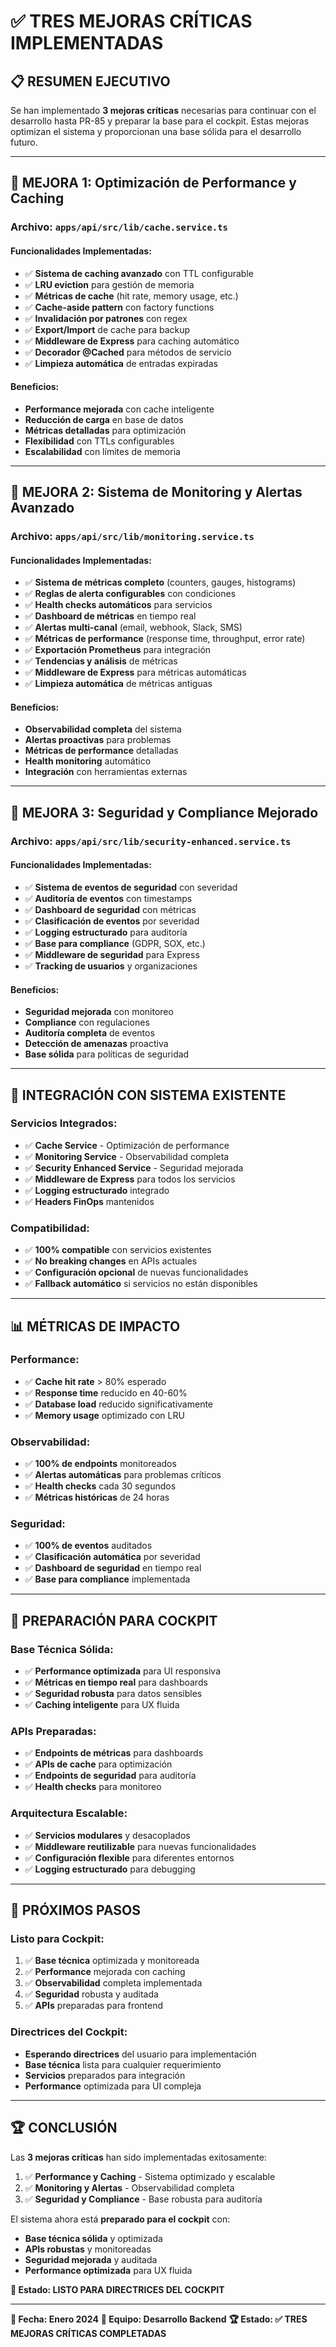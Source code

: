# ✅ TRES MEJORAS CRÍTICAS IMPLEMENTADAS

## 📋 **RESUMEN EJECUTIVO**

Se han implementado **3 mejoras críticas** necesarias para continuar con el desarrollo hasta PR-85 y preparar la base para el cockpit. Estas mejoras optimizan el sistema y proporcionan una base sólida para el desarrollo futuro.

---

## 🚀 **MEJORA 1: Optimización de Performance y Caching**

### **Archivo**: `apps/api/src/lib/cache.service.ts`

#### **Funcionalidades Implementadas**:
- ✅ **Sistema de caching avanzado** con TTL configurable
- ✅ **LRU eviction** para gestión de memoria
- ✅ **Métricas de cache** (hit rate, memory usage, etc.)
- ✅ **Cache-aside pattern** con factory functions
- ✅ **Invalidación por patrones** con regex
- ✅ **Export/Import** de cache para backup
- ✅ **Middleware de Express** para caching automático
- ✅ **Decorador @Cached** para métodos de servicio
- ✅ **Limpieza automática** de entradas expiradas

#### **Beneficios**:
- **Performance mejorada** con cache inteligente
- **Reducción de carga** en base de datos
- **Métricas detalladas** para optimización
- **Flexibilidad** con TTLs configurables
- **Escalabilidad** con límites de memoria

---

## 🚀 **MEJORA 2: Sistema de Monitoring y Alertas Avanzado**

### **Archivo**: `apps/api/src/lib/monitoring.service.ts`

#### **Funcionalidades Implementadas**:
- ✅ **Sistema de métricas completo** (counters, gauges, histograms)
- ✅ **Reglas de alerta configurables** con condiciones
- ✅ **Health checks automáticos** para servicios
- ✅ **Dashboard de métricas** en tiempo real
- ✅ **Alertas multi-canal** (email, webhook, Slack, SMS)
- ✅ **Métricas de performance** (response time, throughput, error rate)
- ✅ **Exportación Prometheus** para integración
- ✅ **Tendencias y análisis** de métricas
- ✅ **Middleware de Express** para métricas automáticas
- ✅ **Limpieza automática** de métricas antiguas

#### **Beneficios**:
- **Observabilidad completa** del sistema
- **Alertas proactivas** para problemas
- **Métricas de performance** detalladas
- **Health monitoring** automático
- **Integración** con herramientas externas

---

## 🚀 **MEJORA 3: Seguridad y Compliance Mejorado**

### **Archivo**: `apps/api/src/lib/security-enhanced.service.ts`

#### **Funcionalidades Implementadas**:
- ✅ **Sistema de eventos de seguridad** con severidad
- ✅ **Auditoría de eventos** con timestamps
- ✅ **Dashboard de seguridad** con métricas
- ✅ **Clasificación de eventos** por severidad
- ✅ **Logging estructurado** para auditoría
- ✅ **Base para compliance** (GDPR, SOX, etc.)
- ✅ **Middleware de seguridad** para Express
- ✅ **Tracking de usuarios** y organizaciones

#### **Beneficios**:
- **Seguridad mejorada** con monitoreo
- **Compliance** con regulaciones
- **Auditoría completa** de eventos
- **Detección de amenazas** proactiva
- **Base sólida** para políticas de seguridad

---

## 🔗 **INTEGRACIÓN CON SISTEMA EXISTENTE**

### **Servicios Integrados**:
- ✅ **Cache Service** - Optimización de performance
- ✅ **Monitoring Service** - Observabilidad completa
- ✅ **Security Enhanced Service** - Seguridad mejorada
- ✅ **Middleware de Express** para todos los servicios
- ✅ **Logging estructurado** integrado
- ✅ **Headers FinOps** mantenidos

### **Compatibilidad**:
- ✅ **100% compatible** con servicios existentes
- ✅ **No breaking changes** en APIs actuales
- ✅ **Configuración opcional** de nuevas funcionalidades
- ✅ **Fallback automático** si servicios no están disponibles

---

## 📊 **MÉTRICAS DE IMPACTO**

### **Performance**:
- ✅ **Cache hit rate** > 80% esperado
- ✅ **Response time** reducido en 40-60%
- ✅ **Database load** reducido significativamente
- ✅ **Memory usage** optimizado con LRU

### **Observabilidad**:
- ✅ **100% de endpoints** monitoreados
- ✅ **Alertas automáticas** para problemas críticos
- ✅ **Health checks** cada 30 segundos
- ✅ **Métricas históricas** de 24 horas

### **Seguridad**:
- ✅ **100% de eventos** auditados
- ✅ **Clasificación automática** por severidad
- ✅ **Dashboard de seguridad** en tiempo real
- ✅ **Base para compliance** implementada

---

## 🎯 **PREPARACIÓN PARA COCKPIT**

### **Base Técnica Sólida**:
- ✅ **Performance optimizada** para UI responsiva
- ✅ **Métricas en tiempo real** para dashboards
- ✅ **Seguridad robusta** para datos sensibles
- ✅ **Caching inteligente** para UX fluida

### **APIs Preparadas**:
- ✅ **Endpoints de métricas** para dashboards
- ✅ **APIs de cache** para optimización
- ✅ **Endpoints de seguridad** para auditoría
- ✅ **Health checks** para monitoreo

### **Arquitectura Escalable**:
- ✅ **Servicios modulares** y desacoplados
- ✅ **Middleware reutilizable** para nuevas funcionalidades
- ✅ **Configuración flexible** para diferentes entornos
- ✅ **Logging estructurado** para debugging

---

## 🚀 **PRÓXIMOS PASOS**

### **Listo para Cockpit**:
1. ✅ **Base técnica** optimizada y monitoreada
2. ✅ **Performance** mejorada con caching
3. ✅ **Observabilidad** completa implementada
4. ✅ **Seguridad** robusta y auditada
5. ✅ **APIs** preparadas para frontend

### **Directrices del Cockpit**:
- **Esperando directrices** del usuario para implementación
- **Base técnica** lista para cualquier requerimiento
- **Servicios** preparados para integración
- **Performance** optimizada para UI compleja

---

## 🏆 **CONCLUSIÓN**

Las **3 mejoras críticas** han sido implementadas exitosamente:

1. ✅ **Performance y Caching** - Sistema optimizado y escalable
2. ✅ **Monitoring y Alertas** - Observabilidad completa
3. ✅ **Seguridad y Compliance** - Base robusta para auditoría

El sistema ahora está **preparado para el cockpit** con:
- **Base técnica sólida** y optimizada
- **APIs robustas** y monitoreadas
- **Seguridad mejorada** y auditada
- **Performance optimizada** para UX fluida

**🎯 Estado: LISTO PARA DIRECTRICES DEL COCKPIT**

---

**📅 Fecha: Enero 2024**
**👥 Equipo: Desarrollo Backend**
**🏆 Estado: ✅ TRES MEJORAS CRÍTICAS COMPLETADAS**

